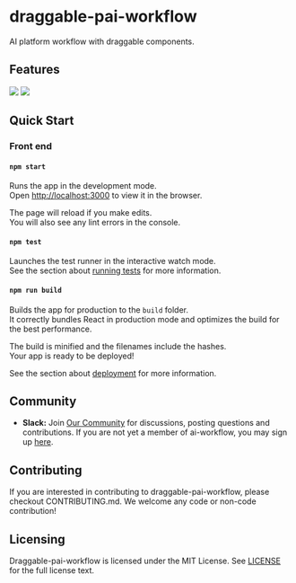# draggable-pai-workflow
AI platform workflow with draggable components.

## Features
![](https://res.cloudinary.com/dpgih25fj/image/upload/c_scale,h_1204,w_1920/v1565866515/%E5%B7%A5%E4%BD%9C%E6%B5%811.png)
![](https://res.cloudinary.com/dpgih25fj/image/upload/v1565840135/%E5%B7%A5%E4%BD%9C%E6%B5%812.png)

## Quick Start
### Front end

#### `npm start`

Runs the app in the development mode.<br>
Open [http://localhost:3000](http://localhost:3000) to view it in the browser.

The page will reload if you make edits.<br>
You will also see any lint errors in the console.

#### `npm test`

Launches the test runner in the interactive watch mode.<br>
See the section about [running tests](https://facebook.github.io/create-react-app/docs/running-tests) for more information.

#### `npm run build`

Builds the app for production to the `build` folder.<br>
It correctly bundles React in production mode and optimizes the build for the best performance.

The build is minified and the filenames include the hashes.<br>
Your app is ready to be deployed!

See the section about [deployment](https://facebook.github.io/create-react-app/docs/deployment) for more information.

## Community
* __Slack:__ Join [Our Community](https://ai-workflow.slack.com) for discussions, posting questions and contributions. If you are not yet a member of ai-workflow, you may sign up [here](https://join.slack.com/t/ai-workflow/shared_invite/enQtNjkyODgyNDYxMDEwLTI0ZTk0ZmMwNzAzMjFlZTYxMGJlNmM2NjEzMzZiMzc3NjNhNmI1YzBjMDIyYjcyNjdmMGY2ZTI0YzI2NTg0Yzk).

## Contributing
If you are interested in contributing to draggable-pai-workflow, please checkout CONTRIBUTING.md. We welcome any code or non-code contribution!

## Licensing
Draggable-pai-workflow is licensed under the MIT License. See [LICENSE](https://github.com/ivc369/draggable-pai-workflow/blob/master/LICENSE) for the full license text.
